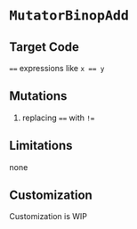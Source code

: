 # `MutatorBinopAdd`

## Target Code

`==` expressions like `x == y`

## Mutations

1. replacing `==` with `!=`

## Limitations

none

## Customization

Customization is WIP
